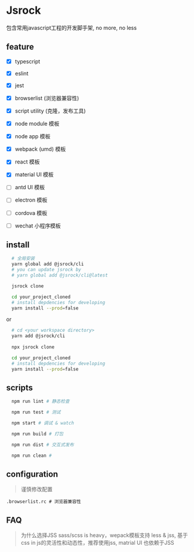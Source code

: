 # Jsrock

包含常用javascript工程的开发脚手架, no more, no less

## feature

- [x] typescript
- [x] eslint
- [x] jest
- [x] browserlist (浏览器兼容性)
- [x] script utility (克隆，发布工具)
- [x] node module 模板
- [x] node app 模板
- [x] webpack (umd) 模板
- [x] react 模板
- [x] material UI 模板
- [ ] antd UI 模板
- [ ] electron 模板
- [ ] cordova 模板
- [ ] wechat 小程序模板



## install
```bash
  # 全局安装
  yarn global add @jsrock/cli
  # you can update jsrock by 
  # yarn global add @jsrock/cli@latest

  jsrock clone

  cd your_project_cloned
  # install depdencies for developing
  yarn install --prod=false
```
or
```bash
  # cd <your workspace directory>
  yarn add @jsrock/cli
  
  npx jsrock clone

  cd your_project_cloned
  # install depdencies for developing
  yarn install --prod=false  
```


## scripts
```bash
  npm run lint # 静态检查
```
```bash
  npm run test # 测试
```
```bash
  npm start # 调试 & watch
```
```bash
  npm run build # 打包
```
```bash
  npm run dist # 交互式发布
```
```bash
  npm run clean # 
```

## configuration
> 谨慎修改配置
  
```.browserlist.rc # 浏览器兼容性```

## FAQ
> 为什么选择JSS
sass/scss is heavy，wepack模板支持 less & jss, 基于css in js的灵活性和动态性，推荐使用jss, matrial UI 也依赖于JSS



